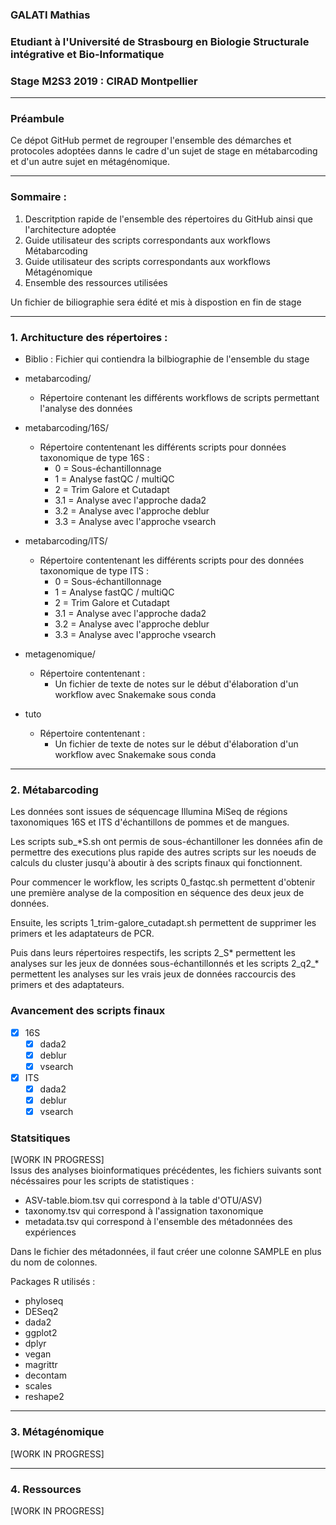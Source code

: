 ### GALATI Mathias 
### Etudiant à l'Université de Strasbourg en Biologie Structurale intégrative et Bio-Informatique
### Stage M2S3 2019 : CIRAD Montpellier

***************
### Préambule
Ce dépot GitHub permet de regrouper l'ensemble des démarches et protocoles adoptées danns le cadre d'un sujet de stage en métabarcoding et d'un autre sujet en métagénomique.

***************
### Sommaire :
1. Descritption rapide de l'ensemble des répertoires du GitHub ainsi que l'architecture adoptée
2. Guide utilisateur des scripts correspondants aux workflows Métabarcoding
3. Guide utilisateur des scripts correspondants aux workflows Métagénomique
4. Ensemble des ressources utilisées
<!-- -->
Un fichier de biliographie sera édité et mis à dispostion en fin de stage

**************
### 1. Architucture des répertoires :
- Biblio : Fichier qui contiendra la bilbiographie de l'ensemble du stage
- metabarcoding/           
    * Répertoire contenant les différents workflows de scripts permettant l'analyse des données 
- metabarcoding/16S/    
    * Répertoire contentenant les différents scripts pour données taxonomique de type 16S :  
        * 0 = Sous-échantillonnage
        * 1 = Analyse fastQC / multiQC
        * 2 = Trim Galore et Cutadapt
        * 3.1 = Analyse avec l'approche dada2
        * 3.2 = Analyse avec l'approche deblur
        * 3.3 = Analyse avec l'approche vsearch
        
- metabarcoding/ITS/    
    * Répertoire contentenant les différents scripts pour des données taxonomique de type ITS :  
        * 0 = Sous-échantillonnage
        * 1 = Analyse fastQC / multiQC
        * 2 = Trim Galore et Cutadapt
        * 3.1 = Analyse avec l'approche dada2
        * 3.2 = Analyse avec l'approche deblur
        * 3.3 = Analyse avec l'approche vsearch  
- metagenomique/    
    * Répertoire contentenant :  
        * Un fichier de texte de notes sur le début d'élaboration d'un workflow avec Snakemake sous conda 
- tuto
    * Répertoire contentenant :  
        * Un fichier de texte de notes sur le début d'élaboration d'un workflow avec Snakemake sous conda 
        
*************** 
### 2. Métabarcoding    
Les données sont issues de séquencage Illumina MiSeq de régions taxonomiques 16S et ITS d'échantillons de pommes et de mangues.    
<!-- -->
Les scripts sub_*S.sh ont permis de sous-échantilloner les données afin de permettre des executions plus rapide des autres scripts sur les noeuds de calculs du cluster jusqu'à aboutir à des scripts finaux qui fonctionnent.    
<!-- -->
Pour commencer le workflow, les scripts 0_fastqc.sh permettent d'obtenir une première analyse de la composition en séquence des deux jeux de données.   
<!-- -->
Ensuite, les scripts 1_trim-galore_cutadapt.sh permettent de supprimer les primers et les adaptateurs de PCR.
<!-- -->
Puis dans leurs répertoires respectifs, les scripts 2_S* permettent les analyses sur les jeux de données sous-échantillonnés et les scripts 2_q2_* permettent les analyses sur les vrais jeux de données raccourcis des primers et des adaptateurs.

### Avancement des scripts finaux
- [X] 16S
    - [X] dada2
    - [X] deblur
    - [X] vsearch
- [X] ITS
    - [X] dada2
    - [X] deblur
    - [X] vsearch

### Statsitiques
[WORK IN PROGRESS]    
Issus des analyses bioinformatiques précédentes, les fichiers suivants sont nécéssaires pour les scripts de statistiques :    
* ASV-table.biom.tsv qui correspond à la table d'OTU/ASV)
* taxonomy.tsv qui correspond à l'assignation taxonomique
* metadata.tsv qui correspond à l'ensemble des métadonnées des expériences
<!-- -->
Dans le fichier des métadonnées, il faut créer une colonne SAMPLE en plus du nom de colonnes.   
<!-- -->
Packages R utilisés :
- phyloseq
- DESeq2
- dada2
- ggplot2
- dplyr
- vegan
- magrittr
- decontam
- scales
- reshape2

***************
### 3. Métagénomique   
[WORK IN PROGRESS]


***************
### 4. Ressources    
[WORK IN PROGRESS]
